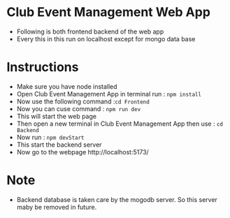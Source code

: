 # Club Event Management Web App
- Following is both frontend backend of the web app
- Every this in this run on localhost except for mongo data base

# Instructions
- Make sure you have node installed
- Open Club Event Management App in terminal run : `npm install`
- Now use the following command :`cd Frontend`
- Now you can cuse command : `npm run dev`
- This will start the web page
- Then open a new terminal in Club Event Management App then use : `cd Backend`
- Now run : `npm devStart`
- This start the backend server
- Now go to the webpage http://localhost:5173/

# Note
- Backend database is taken care by the mogodb server. So this server maby be removed in future.   
